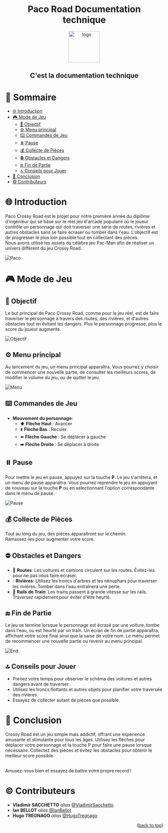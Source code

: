 <a name="readme-top"></a>

<div align="center" >
<h1 align="center">Paco Road Documentation technique</h1>
 <img
      src="https://www.classicgaming.cc/classics/pac-man/images/icons/pac-man-512x512.png"
      alt="logo"
      width="100"
      height="100"
    />

<h2>C'est la documentation technique</h2>
</div>

# :notebook_with_decorative_cover: Sommaire

- [:globe_with_meridians: Introduction](#globe_with_meridians-introduction)
- [:video_game: Mode de Jeu](#video_game-mode-de-jeu)
  - [:dart: Objectif](#dart-objectif)
  - [:gear: Menu principal](#gear-menu-principal)
  - [:keyboard: Commandes de Jeu](#keyboard-commandes-de-jeu)
  - [:pause_button: Pause](#pause_button-pause)
  - [:moneybag: Collecte de Pièces](#moneybag-collecte-de-pièces)
  - [:no_entry: Obstacles et Dangers](#no_entry-obstacles-et-dangers)
  - [:end: Fin de Partie](#end-fin-de-partie)
  - [:top: Conseils pour Jouer](#top-conseils-pour-jouer)
- [:wave: Conclusion](#wave-conclusion)
- [:copyright: Contributeurs](#copyright-contributeurs)

# :globe_with_meridians: Introduction

Paco Crossy Road est le projet pour notre première année du diplôme d'ingénieur qui se base sur le réel jeu d'arcade populaire où le joueur contrôle un personnage qui doit traverser une série de routes, rivières et autres obstacles sans se faire écraser ou tomber dans l'eau. L'objectif est de progresser le plus loin possible tout en collectant des pièces.<br>
Nous avons utilisé les assets du célèbre jeu Pac-Man afin de réaliser un univers diffèrent du jeu Crossy Road.

![Paco](../Images/Paco_Crossy.png)

# :video_game: Mode de Jeu

## :dart: Objectif

Le but principal de Paco Crossy Road, comme pour le jeu réel, est de faire traverser le personnage à travers des routes, des rivières, et d'autres obstacles tout en évitant les dangers. Plus le personnage progresse, plus le score du joueur augmente.

![Objectif](../Images/Objectif.png)

## :gear: Menu principal

Au lancement du jeu, un menu principal apparaîtra. Vous pourrez y choisir de commencer une nouvelle partie, de consulter les meilleurs scores, de modifier le volume du jeu, ou de quitter le jeu.

![Menu](../Images/Menu_principal.png)

## :keyboard: Commandes de Jeu

- **Mouvement du personnage**:
  - :arrow_up: **Flèche Haut** : Avancer
  - :arrow_down: **Flèche Bas** : Reculer
  - :arrow_left: **Flèche Gauche** : Se déplacer à gauche
  - :arrow_right: **Flèche Droite** : Se déplacer à droite

<!-- ## :parking: Pause -->

## :pause_button: Pause

Pour mettre le jeu en pause, appuyez sur la touche **P**. Le jeu s'arrêtera, et un menu de pause apparaîtra. Vous pourrez reprendre le jeu en appuyant de nouveau sur la touche **P** ou en sélectionnant l'option correspondante dans le menu de pause.

![Pause](../Images/Pause.png)

## :moneybag: Collecte de Pièces

Tout au long du jeu, des pièces apparaîtront sur le chemin.<br> Ramassez-les pour augmenter votre score.

## :no_entry: Obstacles et Dangers

- :car: **Routes**: Les voitures et camions circulent sur les routes. Évitez-les pour ne pas vous faire écraser.
- :droplet: **Rivières**: Utilisez les troncs d'arbres et les nénuphars pour traverser les rivières. Tomber dans l'eau entraînera une perte.
- :bullettrain_side: **Rails de Train**: Les trains passent à grande vitesse sur les rails. Traversez rapidement pour éviter d'être heurté.

## :end: Fin de Partie

Le jeu se termine lorsque le personnage est écrasé par une voiture, tombe dans l'eau, ou est heurté par un train. Un écran de fin de partie apparaîtra, affichant votre score final ainsi que la saise de votre nom. Le menu permet de recommencer une nouvelle partie ou revenir au menu principal.

![End](../Images/Fin_de_partie.png)

## :top: Conseils pour Jouer

- Prenez votre temps pour observer le schéma des voitures et autres dangers avant de traverser.
- Utilisez les troncs flottants et autres objets pour planifier votre traversée des rivières.
- Essayez de collecter autant de pièces que possible.

# :wave: Conclusion

Crossy Road est un jeu simple mais addictif, offrant une expérience amusante et stimulante pour tous les âges. Utilisez les flèches pour déplacer votre personnage et la touche P pour faire une pause lorsque nécessaire. Collectez des pièces et évitez les obstacles pour obtenir le meilleur score possible.<br><br>

Amusez-vous bien et essayez de battre votre propre record !

# :copyright: Contributeurs

- **Vladimir SACCHETTO** _alias_ [@VladimirSacchetto](https://github.com/Vladimir9595)
- **Ian BELLOT** _alias_ [@IanBellot](https://github.com/ShortLegsFox)
- **Hugo TREGNAGO** _alias_ [@HugoTregnago](https://github.com/htregnagoCNAM)

<p align="right">(<a href="#readme-top">back to top</a>)</p>

